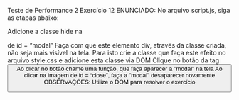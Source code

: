 Teste de Performance 2
Exercício 12
ENUNCIADO:
No arquivo script.js, siga as etapas abaixo:

Adicione a classe hide na <div> de id = “modal”
Faça com que este elemento div, através da classe criada, não seja mais visível na tela. Para isto crie a classe que faça este efeito no arquivo style.css e adicione esta classe via DOM
Clique no botão da tag <button>
Ao clicar no botão chame uma função, que faça aparecer a "modal" na tela
Ao clicar na imagem de id = “close”, faça a "modal" desaparecer novamente
OBSERVAÇÕES:
Utilize o DOM para resolver o exercício